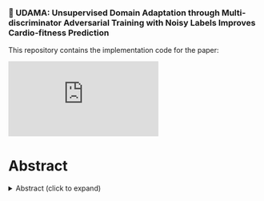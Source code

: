 ### 📖 UDAMA: Unsupervised Domain Adaptation through Multi-discriminator Adversarial Training with Noisy Labels Improves Cardio-fitness Prediction

This repository contains the implementation code for the paper:

![header image](https://github.com/dengerrrr/UDAMA-CRF-Prediction/blob/main/mlhc_udama.pdf)

# Abstract
<details><summary>Abstract (click to expand)</summary>
<p>

</p>
</details>
